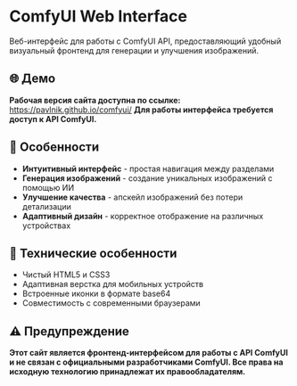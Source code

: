 # ComfyUI Web Interface

Веб-интерфейс для работы с ComfyUI API, предоставляющий удобный визуальный фронтенд для генерации и улучшения изображений.

## 🌐 Демо

**Рабочая версия сайта доступна по ссылке:**  
https://pavlnik.github.io/comfyui/
**Для работы интерфейса требуется доступ к API ComfyUI.**

## 🌟 Особенности

- **Интуитивный интерфейс** - простая навигация между разделами
- **Генерация изображений** - создание уникальных изображений с помощью ИИ
- **Улучшение качества** - апскейл изображений без потери детализации
- **Адаптивный дизайн** - корректное отображение на различных устройствах

## 🔧 Технические особенности

- Чистый HTML5 и CSS3
- Адаптивная верстка для мобильных устройств
- Встроенные иконки в формате base64
- Совместимость с современными браузерами

## ⚠️ Предупреждение

**Этот сайт является фронтенд-интерфейсом для работы с API ComfyUI и не связан с официальными разработчиками ComfyUI. Все права на исходную технологию принадлежат их правообладателям.**

